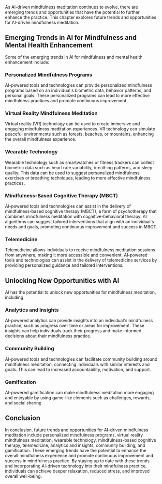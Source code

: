 
As AI-driven mindfulness meditation continues to evolve, there are emerging trends and opportunities that have the potential to further enhance the practice. This chapter explores future trends and opportunities for AI-driven mindfulness meditation.

Emerging Trends in AI for Mindfulness and Mental Health Enhancement
-------------------------------------------------------------------

Some of the emerging trends in AI for mindfulness and mental health enhancement include:

### Personalized Mindfulness Programs

AI-powered tools and technologies can provide personalized mindfulness programs based on an individual's biometric data, behavior patterns, and personal goals. These personalized programs can lead to more effective mindfulness practices and promote continuous improvement.

### Virtual Reality Mindfulness Meditation

Virtual reality (VR) technology can be used to create immersive and engaging mindfulness meditation experiences. VR technology can simulate peaceful environments such as forests, beaches, or mountains, enhancing the overall mindfulness experience.

### Wearable Technology

Wearable technology such as smartwatches or fitness trackers can collect biometric data such as heart rate variability, breathing patterns, and sleep quality. This data can be used to suggest personalized mindfulness exercises or breathing techniques, leading to more effective mindfulness practices.

### Mindfulness-Based Cognitive Therapy (MBCT)

AI-powered tools and technologies can assist in the delivery of mindfulness-based cognitive therapy (MBCT), a form of psychotherapy that combines mindfulness meditation with cognitive-behavioral therapy. AI algorithms can suggest tailored interventions that align with an individual's needs and goals, promoting continuous improvement and success in MBCT.

### Telemedicine

Telemedicine allows individuals to receive mindfulness meditation sessions from anywhere, making it more accessible and convenient. AI-powered tools and technologies can assist in the delivery of telemedicine services by providing personalized guidance and tailored interventions.

Unlocking New Opportunities with AI
-----------------------------------

AI has the potential to unlock new opportunities for mindfulness meditation, including:

### Analytics and Insights

AI-powered analytics can provide insights into an individual's mindfulness practice, such as progress over time or areas for improvement. These insights can help individuals track their progress and make informed decisions about their mindfulness practice.

### Community Building

AI-powered tools and technologies can facilitate community building around mindfulness meditation, connecting individuals with similar interests and goals. This can lead to increased accountability, motivation, and support.

### Gamification

AI-powered gamification can make mindfulness meditation more engaging and enjoyable by using game-like elements such as challenges, rewards, and social sharing.

Conclusion
----------

In conclusion, future trends and opportunities for AI-driven mindfulness meditation include personalized mindfulness programs, virtual reality mindfulness meditation, wearable technology, mindfulness-based cognitive therapy, telemedicine, analytics and insights, community building, and gamification. These emerging trends have the potential to enhance the overall mindfulness experience and promote continuous improvement and success in mindfulness practice. By staying up to date with these trends and incorporating AI-driven technology into their mindfulness practice, individuals can achieve deeper relaxation, reduced stress, and improved overall well-being.
